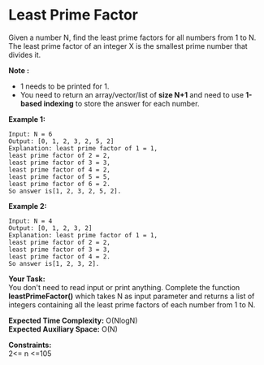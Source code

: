 # Least Prime Factor
Given a number N, find the least prime factors for all numbers from 1 to N.  The least prime factor of an integer X is the smallest prime number that divides it.

**Note :**
- 1 needs to be printed for 1.
- You need to return an array/vector/list of **size N+1** and need to use **1-based indexing** to store the answer for each number.

**Example 1:**
```
Input: N = 6
Output: [0, 1, 2, 3, 2, 5, 2] 
Explanation: least prime factor of 1 = 1,
least prime factor of 2 = 2,
least prime factor of 3 = 3,
least prime factor of 4 = 2,
least prime factor of 5 = 5,
least prime factor of 6 = 2.
So answer is[1, 2, 3, 2, 5, 2]. 
```

**Example 2:**
```
Input: N = 4
Output: [0, 1, 2, 3, 2]
Explanation: least prime factor of 1 = 1,
least prime factor of 2 = 2,
least prime factor of 3 = 3,
least prime factor of 4 = 2.
So answer is[1, 2, 3, 2]. 
```

**Your Task:** <br>
You don't need to read input or print anything. Complete the function **leastPrimeFactor()** which takes N as input parameter and returns a list of integers containing all the least prime factors of each number from 1 to N.

**Expected Time Complexity:** O(NlogN) <br>
**Expected Auxiliary Space:** O(N)

**Constraints:** <br>
2<= n <=105
